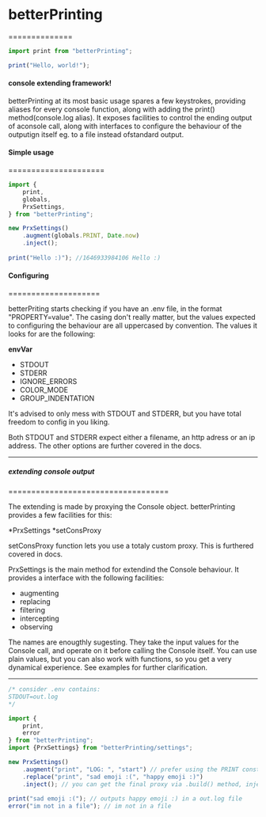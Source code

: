 # betterPrinting #
==============

```js
import print from "betterPrinting";

print("Hello, world!");
```

#### console extending framework! ####

betterPrinting at its most basic usage spares a few keystrokes, providing aliases for every console function, along with adding the print() method(console.log alias). It exposes facilities to control the ending output of aconsole call, along with interfaces to configure the behaviour of the outputign itself eg. to a file instead ofstandard output.

#### Simple usage ####
=====================
```js
import {
	print,
	globals,
	PrxSettings,
} from "betterPrinting";

new PrxSettings()
	.augment(globals.PRINT, Date.now)
	.inject();
	
print("Hello :)"); //1646933984106 Hello :)
```

#### Configuring ####
====================

betterPriting starts checking if you have an .env file, in the format "PROPERTY=value". The casing don't really matter, but the values expected to configuring the behaviour are all uppercased by convention. The values it looks for are the following:

**envVar**
* STDOUT
* STDERR
* IGNORE_ERRORS
* COLOR_MODE
* GROUP_INDENTATION

It's advised to only mess with STDOUT and STDERR, but you have total freedom to config in you liking.

Both STDOUT and STDERR expect either a filename, an http adress or an ip address. The other options are further covered in the docs.

---

##### extending console output #####
===================================

The extending is made by proxying the Console object. betterPrinting provides a few facilities for this:

*PrxSettings
*setConsProxy

setConsProxy function lets you use a totaly custom proxy. This is furthered covered in docs.

PrxSettings is the main method for extendind the Console behaviour. It provides a interface with the following facilities:

* augmenting
* replacing
* filtering
* intercepting
* observing

The names are enougthly sugesting. They take the input values for the Console call, and operate on it before calling the Console itself. You can use plain values, but you can also work with functions, so you get a very dynamical experience. See examples for further clarification.

---

```js
/* consider .env contains:
STDOUT=out.log
*/

import {
	print,
	error
} from "betterPrinting";
import {PrxSettings} from "betterPrinting/settings";

new PrxSettings()
	.augment("print", "LOG: ", "start") // prefer using the PRINT constant from the globals module!
	.replace("print", "sad emoji :(", "happy emoji :)")
	.inject(); // you can get the final proxy via .build() method, inject automate the proxy insertion into console obj
	
print("sad emoji :("); // outputs happy emoji :) in a out.log file
error("im not in a file"); // im not in a file
```

